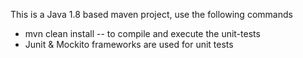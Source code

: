 This is a Java 1.8 based maven project, use the following commands

- mvn clean install -- to compile and execute the unit-tests
- Junit & Mockito frameworks are used for unit tests
 